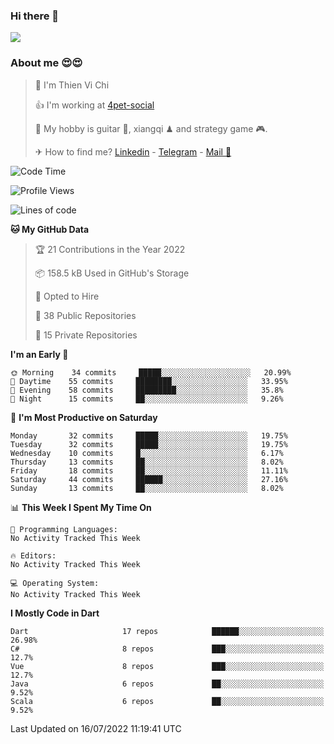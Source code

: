 ### Hi there 👋
![](https://media1.tenor.com/images/9aa4aee77151757a310fcdb4b8fd2a0a/tenor.gif?itemid=12671405)

### About me 😍😍

> 🙎 I'm Thien Vi Chi
> 
> 👍 I'm working at [4pet-social](https://github.com/4pet-social)
>
> 🥞 My hobby is guitar 🎸, xiangqi ♟ and strategy game 🎮.
> 
> ✈ How to find me? [Linkedin](https://www.linkedin.com/in/tvc12/) - [Telegram](https://t.me/yeutham212) - [Mail 📧](mailto:meomeocf98@gmail.com)
> 

<!--START_SECTION:waka-->
![Code Time](http://img.shields.io/badge/Code%20Time-3%2C656%20hrs%2047%20mins-blue)

![Profile Views](http://img.shields.io/badge/Profile%20Views-19-blue)

![Lines of code](https://img.shields.io/badge/From%20Hello%20World%20I%27ve%20Written-568%20Thousand%20lines%20of%20code-blue)

**🐱 My GitHub Data** 

> 🏆 21 Contributions in the Year 2022
 > 
> 📦 158.5 kB Used in GitHub's Storage 
 > 
> 💼 Opted to Hire
 > 
> 📜 38 Public Repositories 
 > 
> 🔑 15 Private Repositories  
 > 
**I'm an Early 🐤** 

```text
🌞 Morning    34 commits     █████░░░░░░░░░░░░░░░░░░░░   20.99% 
🌆 Daytime    55 commits     ████████░░░░░░░░░░░░░░░░░   33.95% 
🌃 Evening    58 commits     █████████░░░░░░░░░░░░░░░░   35.8% 
🌙 Night      15 commits     ██░░░░░░░░░░░░░░░░░░░░░░░   9.26%

```
📅 **I'm Most Productive on Saturday** 

```text
Monday       32 commits     █████░░░░░░░░░░░░░░░░░░░░   19.75% 
Tuesday      32 commits     █████░░░░░░░░░░░░░░░░░░░░   19.75% 
Wednesday    10 commits     █░░░░░░░░░░░░░░░░░░░░░░░░   6.17% 
Thursday     13 commits     ██░░░░░░░░░░░░░░░░░░░░░░░   8.02% 
Friday       18 commits     ██░░░░░░░░░░░░░░░░░░░░░░░   11.11% 
Saturday     44 commits     ██████░░░░░░░░░░░░░░░░░░░   27.16% 
Sunday       13 commits     ██░░░░░░░░░░░░░░░░░░░░░░░   8.02%

```


📊 **This Week I Spent My Time On** 

```text
💬 Programming Languages: 
No Activity Tracked This Week

🔥 Editors: 
No Activity Tracked This Week

💻 Operating System: 
No Activity Tracked This Week

```

**I Mostly Code in Dart** 

```text
Dart                     17 repos            ██████░░░░░░░░░░░░░░░░░░░   26.98% 
C#                       8 repos             ███░░░░░░░░░░░░░░░░░░░░░░   12.7% 
Vue                      8 repos             ███░░░░░░░░░░░░░░░░░░░░░░   12.7% 
Java                     6 repos             ██░░░░░░░░░░░░░░░░░░░░░░░   9.52% 
Scala                    6 repos             ██░░░░░░░░░░░░░░░░░░░░░░░   9.52%

```



 Last Updated on 16/07/2022 11:19:41 UTC
<!--END_SECTION:waka-->